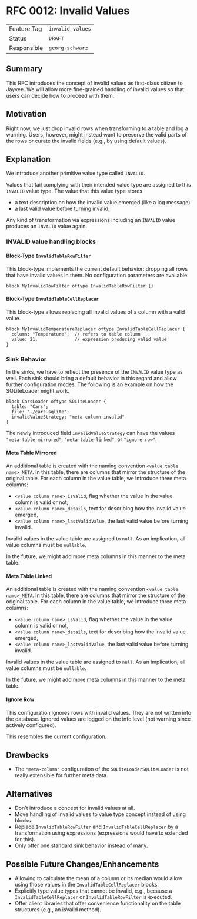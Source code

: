 <!--
SPDX-FileCopyrightText: 2023 Friedrich-Alexander-Universitat Erlangen-Nurnberg

SPDX-License-Identifier: AGPL-3.0-only
-->

# RFC 0012: Invalid Values
| | |
|---|---|
| Feature Tag | `invalid values` |
| Status | `DRAFT` | <!-- Possible values: DRAFT, DISCUSSION, ACCEPTED, REJECTED -->
| Responsible | `georg-schwarz` | 
<!-- 
  Status Overview:
  - DRAFT: The RFC is not ready for a review and currently under change. Feel free to already ask for feedback on the structure and contents at this stage.
  - DISCUSSION: The RFC is open for discussion. Usually, we open a PR to trigger discussions.
  - ACCEPTED: The RFC was accepted. Create issues to prepare implementation of the RFC.
  - REJECTED: The RFC was rejected. If another revision emerges, switch to status DRAFT.
-->

## Summary
This RFC introduces the concept of invalid values as first-class citizen to Jayvee. We will allow more fine-grained handling of invalid values so that users can decide how to proceed with them.


## Motivation
Right now, we just drop invalid rows when transforming to a table and log a warning. Users, however, might instead want to preserve the valid parts of the rows or curate the invalid fields (e.g., by using default values).


## Explanation
We introduce another primitive value type called `INVALID`.

Values that fail complying with their intended value type are assigned to this `INVALID` value type. The value that this value type stores 
* a text description on how the invalid value emerged (like a log message)
* a last valid value before turning invalid.

Any kind of transformation via expressions including an `INVALID` value produces an `INVALID` value again. 

### INVALID value handling blocks

#### Block-Type `InvalidTableRowFilter`
This block-type implements the current default behavior: dropping all rows that have invalid values in them. No configuration parameters are available.
```
block MyInvalidRowFilter oftype InvalidTableRowFilter {}
```

#### Block-Type `InvalidTableCellReplacer`
This block-type allows replacing all invalid values of a column with a valid value.
```
block MyInvalidTemperatureReplacer oftype InvalidTableCellReplacer {
  column: "Temperature";  // refers to table column
  value: 21;              // expression producing valid value
}
```

### Sink Behavior
In the sinks, we have to reflect the presence of the `INVALID` value type as well. Each sink should bring a default behavior in this regard and allow further configuration modes. The following is an example on how the SQLiteLoader might work.

```
block CarsLoader oftype SQLiteLoader {
  table: "Cars";
  file: "./cars.sqlite";
  invalidValueStrategy: "meta-column-invalid"
}
```

The newly introduced field `invalidValueStrategy` can have the values `"meta-table-mirrored"`, `"meta-table-linked"`, or `"ignore-row"`.


#### Meta Table Mirrored
An additional table is created with the naming convention `<value table name>_META`. In this table, there are columns that mirror the structure of the original table. For each column in the value table, we introduce three meta columns:
- `<value column name>_isValid`, flag whether the value in the value column is valid or not, 
- `<value column name>_details`, text for describing how the invalid value emerged,
- `<value column name>_lastValidValue`, the last valid value before turning invalid. 

Invalid values in the value table are assigned to `null`. As an implication, all value columns must be `nullable`.

In the future, we might add more meta columns in this manner to the meta table.

#### Meta Table Linked
An additional table is created with the naming convention `<value table name>_META`. In this table, there are columns that mirror the structure of the original table. For each column in the value table, we introduce three meta columns:
- `<value column name>_isValid`, flag whether the value in the value column is valid or not, 
- `<value column name>_details`, text for describing how the invalid value emerged,
- `<value column name>_lastValidValue`, the last valid value before turning invalid. 

Invalid values in the value table are assigned to `null`. As an implication, all value columns must be `nullable`.

In the future, we might add more meta columns in this manner to the meta table.

#### Ignore Row
This configuration ignores rows with invalid values. They are not written into the database. Ignored values are logged on the info level (not warning since actively configured).

This resembles the current configuration.


## Drawbacks
- The `"meta-column"` configuration of the `SQLiteLoaderSQLiteLoader` is not really extensible for further meta data.

## Alternatives
- Don't introduce a concept for invalid values at all.
- Move handling of invalid values to value type concept instead of using blocks.
- Replace `InvalidTableRowFilter` and `InvalidTableCellReplacer` by a transformation using expressions (expressions would have to extended for this).
- Only offer one standard sink behavior instead of many.

## Possible Future Changes/Enhancements
- Allowing to calculate the mean of a column or its median would allow using those values in the `InvalidTableCellReplacer` blocks.
- Explicitly type value types that cannot be invalid, e.g., because a `InvalidTableCellReplacer` or `InvalidTableRowFilter` is executed.
- Offer client libraries that offer convenience functionality on the table structures (e.g., an isValid method).
